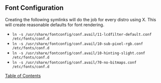 ## Font Configuration

Creating the following symlinks will do the job for every distro using X. This will create reasonable defaults for font rendering.

- `ln -s /usr/share/fontconfig/conf.avail/11-lcdfilter-default.conf /etc/fonts/conf.d`
- `ln -s /usr/share/fontconfig/conf.avail/10-sub-pixel-rgb.conf /etc/fonts/conf.d`
- `ln -s /usr/share/fontconfig/conf.avail/10-hinting-slight.conf /etc/fonts/conf.d`
- `ln -s /usr/share/fontconfig/conf.avail/70-no-bitmaps.conf /etc/fonts/conf.d`

[Table of Contents](README.md)
